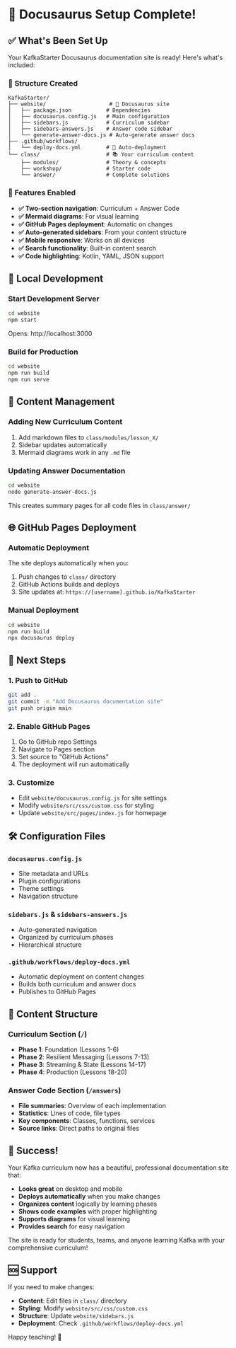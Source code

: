 # 🎉 Docusaurus Setup Complete!

## ✅ What's Been Set Up

Your KafkaStarter Docusaurus documentation site is ready! Here's what's included:

### 📁 **Structure Created**
```
KafkaStarter/
├── website/                    # 📖 Docusaurus site
│   ├── package.json           # Dependencies
│   ├── docusaurus.config.js   # Main configuration
│   ├── sidebars.js            # Curriculum sidebar
│   ├── sidebars-answers.js    # Answer code sidebar
│   └── generate-answer-docs.js # Auto-generate answer docs
├── .github/workflows/
│   └── deploy-docs.yml        # 🚀 Auto-deployment
└── class/                     # 📚 Your curriculum content
    ├── modules/               # Theory & concepts
    ├── workshop/              # Starter code
    └── answer/                # Complete solutions
```

### 🌟 **Features Enabled**
- **✅ Two-section navigation**: Curriculum + Answer Code
- **✅ Mermaid diagrams**: For visual learning
- **✅ GitHub Pages deployment**: Automatic on changes
- **✅ Auto-generated sidebars**: From your content structure
- **✅ Mobile responsive**: Works on all devices
- **✅ Search functionality**: Built-in content search
- **✅ Code highlighting**: Kotlin, YAML, JSON support

## 🚀 **Local Development**

### Start Development Server
```bash
cd website
npm start
```
Opens: http://localhost:3000

### Build for Production
```bash
cd website
npm run build
npm run serve
```

## 📝 **Content Management**

### Adding New Curriculum Content
1. Add markdown files to `class/modules/lesson_X/`
2. Sidebar updates automatically
3. Mermaid diagrams work in any `.md` file

### Updating Answer Documentation
```bash
cd website
node generate-answer-docs.js
```
This creates summary pages for all code files in `class/answer/`

## 🌐 **GitHub Pages Deployment**

### Automatic Deployment
The site deploys automatically when you:
1. Push changes to `class/` directory
2. GitHub Actions builds and deploys
3. Site updates at: `https://[username].github.io/KafkaStarter`

### Manual Deployment
```bash
cd website
npm run build
npx docusaurus deploy
```

## 🎯 **Next Steps**

### 1. **Push to GitHub**
```bash
git add .
git commit -m "Add Docusaurus documentation site"
git push origin main
```

### 2. **Enable GitHub Pages**
1. Go to GitHub repo Settings
2. Navigate to Pages section
3. Set source to "GitHub Actions"
4. The deployment will run automatically

### 3. **Customize**
- Edit `website/docusaurus.config.js` for site settings
- Modify `website/src/css/custom.css` for styling
- Update `website/src/pages/index.js` for homepage

## 🛠️ **Configuration Files**

### `docusaurus.config.js`
- Site metadata and URLs
- Plugin configurations
- Theme settings
- Navigation structure

### `sidebars.js` & `sidebars-answers.js`
- Auto-generated navigation
- Organized by curriculum phases
- Hierarchical structure

### `.github/workflows/deploy-docs.yml`
- Automatic deployment on content changes
- Builds both curriculum and answer docs
- Publishes to GitHub Pages

## 📖 **Content Structure**

### Curriculum Section (`/`)
- **Phase 1**: Foundation (Lessons 1-6)
- **Phase 2**: Resilient Messaging (Lessons 7-13)
- **Phase 3**: Streaming & State (Lessons 14-17)
- **Phase 4**: Production (Lessons 18-20)

### Answer Code Section (`/answers`)
- **File summaries**: Overview of each implementation
- **Statistics**: Lines of code, file types
- **Key components**: Classes, functions, services
- **Source links**: Direct paths to original files

## 🎉 **Success!**

Your Kafka curriculum now has a beautiful, professional documentation site that:
- **Looks great** on desktop and mobile
- **Deploys automatically** when you make changes
- **Organizes content** logically by learning phases
- **Shows code examples** with proper highlighting
- **Supports diagrams** for visual learning
- **Provides search** for easy navigation

The site is ready for students, teams, and anyone learning Kafka with your comprehensive curriculum!

## 🆘 **Support**

If you need to make changes:
- **Content**: Edit files in `class/` directory
- **Styling**: Modify `website/src/css/custom.css`
- **Structure**: Update `website/sidebars.js`
- **Deployment**: Check `.github/workflows/deploy-docs.yml`

Happy teaching! 🚀